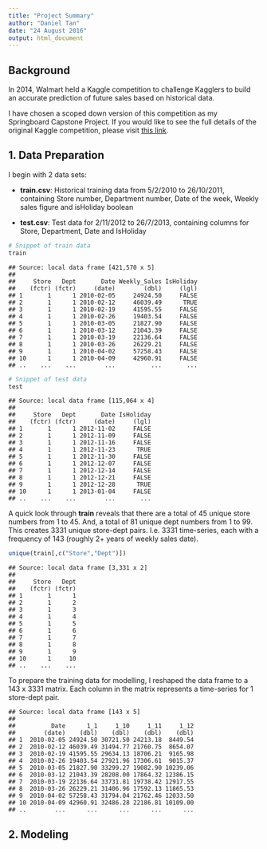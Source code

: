 ```yaml
---
title: "Project Summary"
author: "Daniel Tan"
date: "24 August 2016"
output: html_document
---
```




## Background

In 2014, Walmart held a Kaggle competition to challenge Kagglers to build an accurate prediction of future sales based on historical data.


I have chosen a scoped down version of this competition as my Springboard Capstone Project. If you would like to see the full details of the original Kaggle competition, please visit [this link](https://www.kaggle.com/c/walmart-recruiting-store-sales-forecasting).

## 1. Data Preparation

I begin with 2 data sets:

* __train.csv__: Historical training data from 5/2/2010 to 26/10/2011, containing Store number, Department number, Date of the week, Weekly sales figure and isHoliday boolean

* __test.csv__: Test data for 2/11/2012 to 26/7/2013, containing columns for Store, Department, Date and IsHoliday


```r
# Snippet of train data
train
```

```
## Source: local data frame [421,570 x 5]
## 
##     Store   Dept       Date Weekly_Sales IsHoliday
##    (fctr) (fctr)     (date)        (dbl)     (lgl)
## 1       1      1 2010-02-05     24924.50     FALSE
## 2       1      1 2010-02-12     46039.49      TRUE
## 3       1      1 2010-02-19     41595.55     FALSE
## 4       1      1 2010-02-26     19403.54     FALSE
## 5       1      1 2010-03-05     21827.90     FALSE
## 6       1      1 2010-03-12     21043.39     FALSE
## 7       1      1 2010-03-19     22136.64     FALSE
## 8       1      1 2010-03-26     26229.21     FALSE
## 9       1      1 2010-04-02     57258.43     FALSE
## 10      1      1 2010-04-09     42960.91     FALSE
## ..    ...    ...        ...          ...       ...
```

```r
# Snippet of test data
test
```

```
## Source: local data frame [115,064 x 4]
## 
##     Store   Dept       Date IsHoliday
##    (fctr) (fctr)     (date)     (lgl)
## 1       1      1 2012-11-02     FALSE
## 2       1      1 2012-11-09     FALSE
## 3       1      1 2012-11-16     FALSE
## 4       1      1 2012-11-23      TRUE
## 5       1      1 2012-11-30     FALSE
## 6       1      1 2012-12-07     FALSE
## 7       1      1 2012-12-14     FALSE
## 8       1      1 2012-12-21     FALSE
## 9       1      1 2012-12-28      TRUE
## 10      1      1 2013-01-04     FALSE
## ..    ...    ...        ...       ...
```

A quick look through __train__ reveals that there are a total of 45 unique store numbers from 1 to 45. And, a total of 81 unique dept numbers from 1 to 99. This creates 3331 unique store-dept pairs. I.e. 3331 time-series, each with a frequency of 143 (roughly 2+ years of weekly sales date).


```r
unique(train[,c("Store","Dept")])
```

```
## Source: local data frame [3,331 x 2]
## 
##     Store   Dept
##    (fctr) (fctr)
## 1       1      1
## 2       1      2
## 3       1      3
## 4       1      4
## 5       1      5
## 6       1      6
## 7       1      7
## 8       1      8
## 9       1      9
## 10      1     10
## ..    ...    ...
```

To prepare the training data for modelling, I reshaped the data frame to a 143 x 3331 matrix. Each column in the matrix represents a time-series for 1 store-dept pair.


```
## Source: local data frame [143 x 5]
## 
##          Date      1_1     1_10     1_11     1_12
##        (date)    (dbl)    (dbl)    (dbl)    (dbl)
## 1  2010-02-05 24924.50 30721.50 24213.18  8449.54
## 2  2010-02-12 46039.49 31494.77 21760.75  8654.07
## 3  2010-02-19 41595.55 29634.13 18706.21  9165.98
## 4  2010-02-26 19403.54 27921.96 17306.61  9015.37
## 5  2010-03-05 21827.90 33299.27 19082.90 10239.06
## 6  2010-03-12 21043.39 28208.00 17864.32 12386.15
## 7  2010-03-19 22136.64 33731.81 19738.42 12917.55
## 8  2010-03-26 26229.21 31406.96 17592.13 11865.53
## 9  2010-04-02 57258.43 31794.04 21762.46 12033.50
## 10 2010-04-09 42960.91 32486.28 22186.81 10109.00
## ..        ...      ...      ...      ...      ...
```

## 2. Modeling
